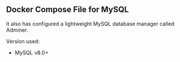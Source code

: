## Docker Compose File for MySQL

It also has configured a lightweight MySQL database manager called Adminer.

Version used:
- MySQL v8.0+ 
